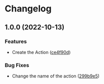 # Changelog

## 1.0.0 (2022-10-13)


### Features

* Create the Action ([ce4f90d](https://github.com/ShoGinn/action-netlify-hugo-update/commit/ce4f90dd4cfc5eea1f338eac0761e2026c42ffef))


### Bug Fixes

* Change the name of the action ([299b9e5](https://github.com/ShoGinn/action-netlify-hugo-update/commit/299b9e5f24658e336795115029afbe7b73074d72))
